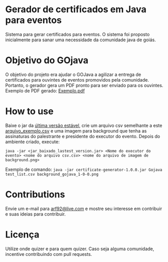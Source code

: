 # Gerador de certificados em Java para eventos
Sistema para gerar certificados para eventos. O sistema foi proposto inicialmente para sanar uma necessidade da comunidade java de goiás.

# Objetivo do GOjava
O objetivo do projeto era ajudar o GOJava a agilizar a entrega de certificados para ouvintes de eventos promovidos pela comunidade. Portanto, o gerador gera um PDF pronto para ser enviado para os ouvintes.
Exemplo de PDF gerado: [Exemplo.pdf](https://github.com/alexferreiradev/gerador_certificado_java/blob/master/certificados/certificado_Alex.pdf)

# How to use
Baixe o jar da [última versão estável](https://github.com/alexferreiradev/gerador_certificado_java/releases/latest), crie um arquivo csv semelhante a este [arquivo_exemplo.csv](https://github.com/alexferreiradev/gerador_certificado_java/blob/master/test_participantes.csv) e uma imagem para background que tenha as assinaturas do palestrante e presidente do executor do evento. Depois do ambiente criado, execute: 

`java -jar <jar_baixado_lastest_version.jar> <Nome do executor do evento> <nome do arquivo csv.csv> <nome do arquivo de imagem de background.png>`

Exemplo de comando: `java -jar certificate-generator-1.0.0.jar Gojava test_list.csv background_gojava_1-0-0.png`

# Contributions
Envie um e-mail para arf92@live.com e mostre seu interesse em contribuir e suas ideias para contribuir.

# Licença
Utilize onde quizer e para quem quizer. Caso seja alguma comunidade, incentive contribuindo com pull requests.
